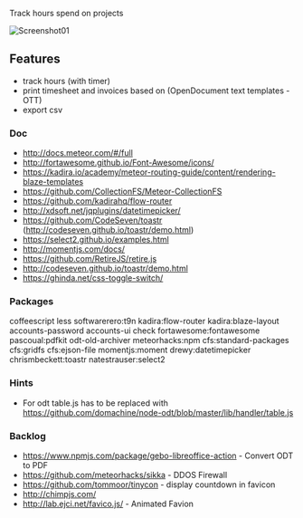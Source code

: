 Track hours spend on projects

![Screenshot01](https://raw.github.com/softwarerero/freetrck/master/public/img/screenshot_timetrack01.png)

## Features 
* track hours (with timer)
* print timesheet and invoices based on (OpenDocument text templates - OTT)
* export csv

### Doc
* http://docs.meteor.com/#/full
* http://fortawesome.github.io/Font-Awesome/icons/
* https://kadira.io/academy/meteor-routing-guide/content/rendering-blaze-templates
* https://github.com/CollectionFS/Meteor-CollectionFS
* https://github.com/kadirahq/flow-router
* http://xdsoft.net/jqplugins/datetimepicker/
* https://github.com/CodeSeven/toastr (http://codeseven.github.io/toastr/demo.html)
* https://select2.github.io/examples.html
* http://momentjs.com/docs/
* https://github.com/RetireJS/retire.js
* http://codeseven.github.io/toastr/demo.html
* https://ghinda.net/css-toggle-switch/

### Packages
coffeescript
less
softwarerero:t9n
kadira:flow-router
kadira:blaze-layout
accounts-password 
accounts-ui
check
fortawesome:fontawesome
pascoual:pdfkit
odt-old-archiver
meteorhacks:npm
cfs:standard-packages cfs:gridfs cfs:ejson-file
momentjs:moment
drewy:datetimepicker
chrismbeckett:toastr
natestrauser:select2

### Hints
* For odt table.js has to be replaced with https://github.com/domachine/node-odt/blob/master/lib/handler/table.js

### Backlog
* https://www.npmjs.com/package/gebo-libreoffice-action - Convert ODT to PDF
* https://github.com/meteorhacks/sikka - DDOS Firewall
* https://github.com/tommoor/tinycon - display countdown in favicon
* http://chimpjs.com/
* http://lab.ejci.net/favico.js/ - Animated Favion